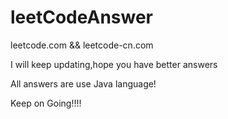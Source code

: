 # leetCodeAnswer
leetcode.com &amp;&amp; leetcode-cn.com

I will keep updating,hope you have  better answers

All answers are use Java language!

Keep on Going!!!!
